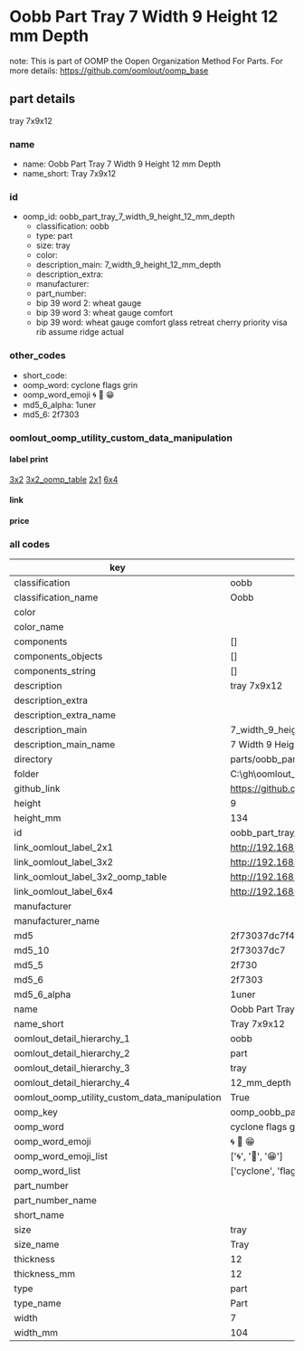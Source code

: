 # Oobb Part Tray 7 Width 9 Height 12 mm Depth  

note: This is part of OOMP the Oopen Organization Method For Parts. For more details: https://github.com/oomlout/oomp_base

##  part details
  



tray 7x9x12



### name
* name: Oobb Part Tray 7 Width 9 Height 12 mm Depth
* name_short: Tray 7x9x12 
### id
* oomp_id: oobb_part_tray_7_width_9_height_12_mm_depth
  * classification: oobb
  * type: part
  * size: tray
  * color: 
  * description_main: 7_width_9_height_12_mm_depth
  * description_extra: 
  * manufacturer: 
  * part_number: 
  * bip 39 word 2: wheat gauge
  * bip 39 word 3: wheat gauge comfort
  * bip 39 word: wheat gauge comfort glass retreat cherry priority visa rib assume ridge actual

### other_codes
* short_code: 
* oomp_word: cyclone flags grin
* oomp_word_emoji :cyclone: :flags: :grin:
* md5_6_alpha: 1uner
* md5_6: 2f7303






### oomlout_oomp_utility_custom_data_manipulation
#### label print
[3x2](http://192.168.1.245:1112/?label=oomp%201uner)
[3x2_oomp_table](http://192.168.1.108:1112/?label=oomp%201uner)
[2x1](http://192.168.1.242:1112/?label=oomp%201uner)
[6x4](http://192.168.1.55:1112/?label=oomp%201uner)    

#### link

                              

#### price







### all codes 
| key | value |  
| --- | --- |  
| classification | oobb |  
| classification_name | Oobb |  
| color |  |  
| color_name |  |  
| components | [] |  
| components_objects | [] |  
| components_string | [] |  
| description | tray 7x9x12 |  
| description_extra |  |  
| description_extra_name |  |  
| description_main | 7_width_9_height_12_mm_depth |  
| description_main_name | 7 Width 9 Height 12 mm Depth |  
| directory | parts/oobb_part_tray_7_width_9_height_12_mm_depth |  
| folder | C:\gh\oomlout_oobb_version_4_generated_parts\parts\oobb_part_tray_7_width_9_height_12_mm_depth |  
| github_link | https://github.com/oomlout/oomlout_oomp_part_src/tree/main/parts/oobb_part_tray_7_width_9_height_12_mm_depth |  
| height | 9 |  
| height_mm | 134 |  
| id | oobb_part_tray_7_width_9_height_12_mm_depth |  
| link_oomlout_label_2x1 | http://192.168.1.242:1112/?label=oomp%201uner |  
| link_oomlout_label_3x2 | http://192.168.1.245:1112/?label=oomp%201uner |  
| link_oomlout_label_3x2_oomp_table | http://192.168.1.108:1112/?label=oomp%201uner |  
| link_oomlout_label_6x4 | http://192.168.1.55:1112/?label=oomp%201uner |  
| manufacturer |  |  
| manufacturer_name |  |  
| md5 | 2f73037dc7f4b55c9ddc062e5c5827cf |  
| md5_10 | 2f73037dc7 |  
| md5_5 | 2f730 |  
| md5_6 | 2f7303 |  
| md5_6_alpha | 1uner |  
| name | Oobb Part Tray 7 Width 9 Height 12 mm Depth |  
| name_short | Tray 7x9x12  |  
| oomlout_detail_hierarchy_1 | oobb |  
| oomlout_detail_hierarchy_2 | part |  
| oomlout_detail_hierarchy_3 | tray |  
| oomlout_detail_hierarchy_4 | 12_mm_depth |  
| oomlout_oomp_utility_custom_data_manipulation | True |  
| oomp_key | oomp_oobb_part_tray_7_width_9_height_12_mm_depth |  
| oomp_word | cyclone flags grin |  
| oomp_word_emoji | :cyclone: :flags: :grin: |  
| oomp_word_emoji_list | [':cyclone:', ':flags:', ':grin:'] |  
| oomp_word_list | ['cyclone', 'flags', 'grin'] |  
| part_number |  |  
| part_number_name |  |  
| short_name |  |  
| size | tray |  
| size_name | Tray |  
| thickness | 12 |  
| thickness_mm | 12 |  
| type | part |  
| type_name | Part |  
| width | 7 |  
| width_mm | 104 |  
